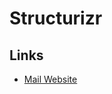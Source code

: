 # Structurizr

## Links

- [Mail Website](https://structurizr.com)

<!--
brew install structurizr-cli
-->

<!--
https://dev.to/simonbrown/getting-started-with-the-structurizr-cli-10c2
-->
